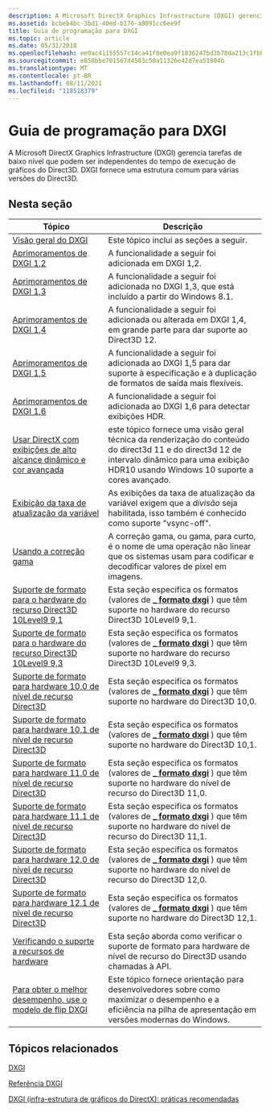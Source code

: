 ```yaml
---
description: A Microsoft DirectX Graphics Infrastructure (DXGI) gerencia tarefas de baixo nível que podem ser independentes do tempo de execução de gráficos do Direct3D. DXGI fornece uma estrutura comum para várias versões do Direct3D.
ms.assetid: bcbeb4bc-3bd1-40ed-b176-a8091cc6ee9f
title: Guia de programação para DXGI
ms.topic: article
ms.date: 05/31/2018
ms.openlocfilehash: ee0ac41155557c14ca41f8e0ea9f1836247bd3b78da213c1fbbed521499eae7d
ms.sourcegitcommit: e858bbe701567d4583c50a11326e42d7ea51804b
ms.translationtype: MT
ms.contentlocale: pt-BR
ms.lasthandoff: 08/11/2021
ms.locfileid: "118518379"
---
```

# <a name="programming-guide-for-dxgi"></a>Guia de programação para DXGI

A Microsoft DirectX Graphics Infrastructure (DXGI) gerencia tarefas de baixo nível que podem ser independentes do tempo de execução de gráficos do Direct3D. DXGI fornece uma estrutura comum para várias versões do Direct3D.

## <a name="in-this-section"></a>Nesta seção



| Tópico                                                                                                                              | Descrição                                                                                                                                                              |
|------------------------------------------------------------------------------------------------------------------------------------|--------------------------------------------------------------------------------------------------------------------------------------------------------------------------|
| [Visão geral do DXGI](d3d10-graphics-programming-guide-dxgi.md)<br/>                                                              | Este tópico inclui as seções a seguir.<br/>                                                                                                                   |
| [Aprimoramentos de DXGI 1,2](dxgi-1-2-improvements.md)<br/>                                                                      | A funcionalidade a seguir foi adicionada em DXGI 1,2.<br/>                                                                                                       |
| [Aprimoramentos de DXGI 1,3](dxgi-1-3-improvements.md)<br/>                                                                      | A funcionalidade a seguir foi adicionada no DXGI 1,3, que está incluído a partir do Windows 8.1.<br/>                                                            |
| [Aprimoramentos de DXGI 1,4](dxgi-1-4-improvements.md)<br/>                                                                      | A funcionalidade a seguir foi adicionada ou alterada em DXGI 1,4, em grande parte para dar suporte ao Direct3D 12. <br/>                                                           |
| [Aprimoramentos de DXGI 1,5](dxgi-1-5-improvements.md)<br/>                                                                      | A funcionalidade a seguir foi adicionada ao DXGI 1,5 para dar suporte à especificação e à duplicação de formatos de saída mais flexíveis.<br/>                                |
| [Aprimoramentos de DXGI 1,6](dxgi-1-6-improvements.md)<br/>                                                                      | A funcionalidade a seguir foi adicionada ao DXGI 1,6 para detectar exibições HDR.<br/>                                                                       |
| [Usar DirectX com exibições de alto alcance dinâmico e cor avançada](../direct3darticles/high-dynamic-range.md)     | este tópico fornece uma visão geral técnica da renderização do conteúdo do direct3d 11 e do direct3d 12 de intervalo dinâmico para uma exibição HDR10 usando Windows 10 suporte a cores avançado.<br/> |
| [Exibição da taxa de atualização da variável](variable-refresh-rate-displays.md)<br/>                                                    | As exibições da taxa de atualização da variável exigem que a *divisão* seja habilitada, isso também é conhecido como suporte "vsync-off".<br/>                                                    |
| [Usando a correção gama](using-gamma-correction.md)<br/>                                                                    | A correção gama, ou gama, para curto, é o nome de uma operação não linear que os sistemas usam para codificar e decodificar valores de pixel em imagens.<br/>                        |
| [Suporte de formato para o hardware do recurso Direct3D 10Level9 9,1](format-support-for-direct3d-feature-level-9-1-hardware.md)<br/> | Esta seção especifica os formatos (valores de [**\_ formato dxgi**](/windows/win32/api/dxgiformat/ne-dxgiformat-dxgi_format) ) que têm suporte no hardware do recurso Direct3D 10Level9 9,1.<br/>        |
| [Suporte de formato para o hardware do recurso Direct3D 10Level9 9,3](format-support-for-direct3d-feature-level-9-3-hardware.md)<br/> | Esta seção especifica os formatos (valores de [**\_ formato dxgi**](/windows/win32/api/dxgiformat/ne-dxgiformat-dxgi_format) ) que têm suporte no hardware do recurso Direct3D 10Level9 9,3.<br/>        |
| [Suporte de formato para hardware 10,0 de nível de recurso Direct3D](format-support-for-direct3d-feature-level-10-0-hardware.md)<br/>  | Esta seção especifica os formatos (valores de [**\_ formato dxgi**](/windows/win32/api/dxgiformat/ne-dxgiformat-dxgi_format) ) que têm suporte no hardware do Direct3D 10,0.<br/>                        |
| [Suporte de formato para hardware 10,1 de nível de recurso Direct3D](format-support-for-direct3d-feature-level-10-1-hardware.md)<br/>  | Esta seção especifica os formatos (valores de [**\_ formato dxgi**](/windows/win32/api/dxgiformat/ne-dxgiformat-dxgi_format) ) que têm suporte no hardware do Direct3D 10,1.<br/>                        |
| [Suporte de formato para hardware 11,0 de nível de recurso Direct3D](format-support-for-direct3d-11-0-feature-level-hardware.md)<br/>  | Esta seção especifica os formatos (valores de [**\_ formato dxgi**](/windows/win32/api/dxgiformat/ne-dxgiformat-dxgi_format) ) que têm suporte no hardware do nível de recurso do Direct3D 11,0.<br/>          |
| [Suporte de formato para hardware 11,1 de nível de recurso Direct3D](format-support-for-direct3d-11-1-feature-level-hardware.md)<br/>  | Esta seção especifica os formatos (valores de [**\_ formato dxgi**](/windows/win32/api/dxgiformat/ne-dxgiformat-dxgi_format) ) que têm suporte no hardware do nível de recurso do Direct3D 11,1.<br/>          |
| [Suporte de formato para hardware 12,0 de nível de recurso Direct3D](hardware-support-for-direct3d-12-0-formats.md)<br/>               | Esta seção especifica os formatos (valores de [**\_ formato dxgi**](/windows/win32/api/dxgiformat/ne-dxgiformat-dxgi_format) ) que têm suporte no hardware do nível de recurso do Direct3D 12,0.<br/>          |
| [Suporte de formato para hardware 12,1 de nível de recurso Direct3D](hardware-support-for-direct3d-12-1-formats.md)<br/>               | Esta seção especifica os formatos (valores de [**\_ formato dxgi**](/windows/win32/api/dxgiformat/ne-dxgiformat-dxgi_format) ) que têm suporte no hardware do Direct3D 12,1.<br/>                        |
| [Verificando o suporte a recursos de hardware](checking-hardware-feature-support.md)<br/>                                              | Esta seção aborda como verificar o suporte de formato para hardware de nível de recurso do Direct3D usando chamadas à API.<br/>                                                       |
| [Para obter o melhor desempenho, use o modelo de flip DXGI](for-best-performance--use-dxgi-flip-model.md)<br/>                              | Este tópico fornece orientação para desenvolvedores sobre como maximizar o desempenho e a eficiência na pilha de apresentação em versões modernas do Windows.<br/>                 |



 

## <a name="related-topics"></a>Tópicos relacionados

<dl> <dt>

[DXGI](dx-graphics-dxgi.md)
</dt> <dt>

[Referência DXGI](d3d10-graphics-reference-dxgi.md)
</dt> <dt>

[DXGI (infra-estrutura de gráficos do DirectX): práticas recomendadas](../direct3darticles/dxgi-best-practices.md)
</dt> </dl>

 

 
